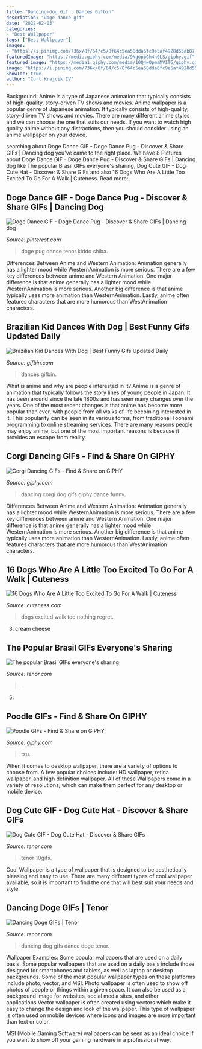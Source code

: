 ```yaml
---
title: "Dancing-dog Gif : Dances Gifbin"
description: "Doge dance gif"
date: "2022-02-03"
categories:
- "Best Wallpaper"
tags: ["Best Wallpaper"]
images:
- "https://i.pinimg.com/736x/8f/64/c5/8f64c5ea58dda6fc9e5af4928d55ab07.jpg"
featuredImage: "https://media.giphy.com/media/9NgopbGh4n0LS/giphy.gif"
featured_image: "https://media1.giphy.com/media/10Q4wOpmaMVIT6/giphy.gif"
image: "https://i.pinimg.com/736x/8f/64/c5/8f64c5ea58dda6fc9e5af4928d55ab07.jpg"
ShowToc: true
author: "Curt Krajcik IV"
---
```



Background: Anime is a type of Japanese animation that typically consists of high-quality, story-driven TV shows and movies.
Anime wallpaper is a popular genre of Japanese animation. It typically consists of high-quality, story-driven TV shows and movies. There are many different anime styles and we can choose the one that suits our needs. If you want to watch high quality anime without any distractions, then you should consider using an anime wallpaper on your device.

	

		
searching about Doge Dance GIF - Doge Dance Pug - Discover &amp; Share GIFs | Dancing dog you've came to the right place. We have 8 Pictures about Doge Dance GIF - Doge Dance Pug - Discover &amp; Share GIFs | Dancing dog like The popular Brasil GIFs everyone&#039;s sharing, Dog Cute GIF - Dog Cute Hat - Discover &amp; Share GIFs and also 16 Dogs Who Are A Little Too Excited To Go For A Walk | Cuteness. Read more:
		
    
## Doge Dance GIF - Doge Dance Pug - Discover &amp; Share GIFs | Dancing Dog

<img loading=lazy src="https://i.pinimg.com/736x/8f/64/c5/8f64c5ea58dda6fc9e5af4928d55ab07.jpg" onerror="this.onerror=null;this.src='https://tse4.mm.bing.net/th?id=OIP.ZIgcyKc6pz1eSeMj8QMdsAHaHa&amp;pid=15.1';" alt="Doge Dance GIF - Doge Dance Pug - Discover &amp; Share GIFs | Dancing dog">

_Source: pinterest.com_

>doge pug dance tenor kiddo shiba. 

	

Differences Between Anime and Western Animation: Animation generally has a lighter mood while WesternAnimation is more serious.
There are a few key differences between anime and Western Animation. One major difference is that anime generally has a lighter mood while WesternAnimation is more serious. Another big difference is that anime typically uses more animation than WesternAnimation. Lastly, anime often features characters that are more humorous than WestAnimation characters.

    
## Brazilian Kid Dances With Dog | Best Funny Gifs Updated Daily

<img loading=lazy src="https://www.gifbin.com/bin/022016/poster-brazilian-kid-dances-with-dog.gif" onerror="this.onerror=null;this.src='https://tse2.mm.bing.net/th?id=OIP.UwP4jUC-A2FFany0c4sPogAAAA&amp;pid=15.1';" alt="Brazilian Kid Dances With Dog | Best Funny Gifs Updated Daily">

_Source: gifbin.com_

>dances gifbin. 

	

What is anime and why are people interested in it?
Anime is a genre of animation that typically follows the story lines of young people in Japan. It has been around since the late 1800s and has seen many changes over the years. One of the most recent changes is that anime has become more popular than ever, with people from all walks of life becoming interested in it. This popularity can be seen in its various forms, from traditional Toonami programming to online streaming services. There are many reasons people may enjoy anime, but one of the most important reasons is because it provides an escape from reality.

    
## Corgi Dancing GIFs - Find &amp; Share On GIPHY

<img loading=lazy src="https://media.giphy.com/media/UXZiXAqRRTa9O/giphy.gif" onerror="this.onerror=null;this.src='https://tse2.mm.bing.net/th?id=OIP.12EA0qLCqesMVqibvgBFTAAAAA&amp;pid=15.1';" alt="Corgi Dancing GIFs - Find &amp; Share on GIPHY">

_Source: giphy.com_

>dancing corgi dog gifs giphy dance funny. 

	

Differences Between Anime and Western Animation: Animation generally has a lighter mood while WesternAnimation is more serious.
There are a few key differences between anime and Western Animation. One major difference is that anime generally has a lighter mood while WesternAnimation is more serious. Another big difference is that anime typically uses more animation than WesternAnimation. Lastly, anime often features characters that are more humorous than WestAnimation characters.

    
## 16 Dogs Who Are A Little Too Excited To Go For A Walk | Cuteness

<img loading=lazy src="https://media.giphy.com/media/9NgopbGh4n0LS/giphy.gif" onerror="this.onerror=null;this.src='https://tse3.mm.bing.net/th?id=OIP.W1_-TmzuAN4GBUVeMAR3zwHaEK&amp;pid=15.1';" alt="16 Dogs Who Are A Little Too Excited To Go For A Walk | Cuteness">

_Source: cuteness.com_

>dogs excited walk too nothing regret. 

	

3. cream cheese 

    
## The Popular Brasil GIFs Everyone&#039;s Sharing

<img loading=lazy src="https://media.tenor.com/images/1addbc39e31ef2e24a860746149e616a/tenor.gif" onerror="this.onerror=null;this.src='https://tse2.mm.bing.net/th?id=OIP.Gt28OeMe8uJKhgdGFJ5hagAAAA&amp;pid=15.1';" alt="The popular Brasil GIFs everyone&#039;s sharing">

_Source: tenor.com_

>. 

	

5.

    
## Poodle GIFs - Find &amp; Share On GIPHY

<img loading=lazy src="https://media1.giphy.com/media/10Q4wOpmaMVIT6/giphy.gif" onerror="this.onerror=null;this.src='https://tse2.mm.bing.net/th?id=OIP.S7H4KxQfprFeHGKREVBXYgAAAA&amp;pid=15.1';" alt="Poodle GIFs - Find &amp; Share on GIPHY">

_Source: giphy.com_

>tzu. 

	

When it comes to desktop wallpaper, there are a variety of options to choose from. A few popular choices include: HD wallpaper, retina wallpaper, and high definition wallpaper. All of these Wallpapers come in a variety of resolutions, which can make them perfect for any desktop or mobile device. 

    
## Dog Cute GIF - Dog Cute Hat - Discover &amp; Share GIFs

<img loading=lazy src="https://media.tenor.com/images/d39db431e5df7a21a810ca33a0972d9c/tenor.gif" onerror="this.onerror=null;this.src='https://tse3.mm.bing.net/th?id=OIP.0520MeXfeiGoEMozoJctnAAAAA&amp;pid=15.1';" alt="Dog Cute GIF - Dog Cute Hat - Discover &amp; Share GIFs">

_Source: tenor.com_

>tenor 10gifs. 

	

Cool Wallpaper is a type of wallpaper that is designed to be aesthetically pleasing and easy to use. There are many different types of cool wallpaper available, so it is important to find the one that will best suit your needs and style.

    
## Dancing Doge GIFs | Tenor

<img loading=lazy src="https://media.tenor.com/images/8dd3979f7cf6e65b09eb685aef2939fe/tenor.gif" onerror="this.onerror=null;this.src='https://tse3.mm.bing.net/th?id=OIP.jdOXn3z25lsJ62ha7yk5_gHaJu&amp;pid=15.1';" alt="Dancing Doge GIFs | Tenor">

_Source: tenor.com_

>dancing dog gifs dance doge tenor. 

	

Wallpaper Examples: Some popular wallpapers that are used on a daily basis.
Some popular wallpapers that are used on a daily basis include those designed for smartphones and tablets, as well as laptop or desktop backgrounds. Some of the most popular wallpaper types on these platforms include photo, vector, and MSI. 
Photo wallpaper is often used to show off photos of people or things within a given space. It can also be used as a background image for websites, social media sites, and other applications.Vector wallpaper is often created using vectors which make it easy to change the design and look of the wallpaper. This type of wallpaper is often used on mobile devices where icons and images are more important than text or color. 

MSI (Mobile Gaming Software) wallpapers can be seen as an ideal choice if you want to show off your gaming hardware in a professional way.

